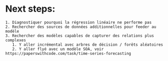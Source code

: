 # Next steps:
    1. Diagnostiquer pourquoi la régression linéaire ne performe pas
    2. Rechercher des sources de données additionnelles pour feeder au modèle
    3. Rechercher des modèles capables de capturer des relations plus complexes
       1. Y aller incrémental avec arbres de décision / forêts aléatoires
       2. Y aller flyé avec un modèle SOA, voir https://paperswithcode.com/task/time-series-forecasting